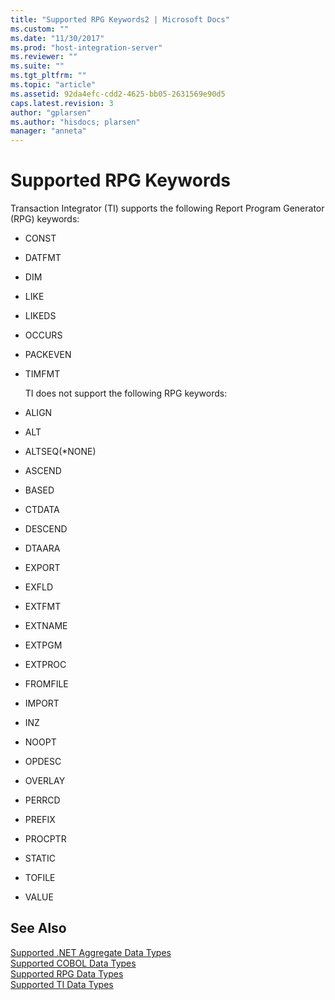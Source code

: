 ```yaml
---
title: "Supported RPG Keywords2 | Microsoft Docs"
ms.custom: ""
ms.date: "11/30/2017"
ms.prod: "host-integration-server"
ms.reviewer: ""
ms.suite: ""
ms.tgt_pltfrm: ""
ms.topic: "article"
ms.assetid: 92da4efc-cdd2-4625-bb05-2631569e90d5
caps.latest.revision: 3
author: "gplarsen"
ms.author: "hisdocs; plarsen"
manager: "anneta"
---
```

# Supported RPG Keywords
Transaction Integrator (TI) supports the following Report Program Generator (RPG) keywords:  
  
- CONST  
  
- DATFMT  
  
- DIM  
  
- LIKE  
  
- LIKEDS  
  
- OCCURS  
  
- PACKEVEN  
  
- TIMFMT  
  
  TI does not support the following RPG keywords:  
  
- ALIGN  
  
- ALT  
  
- ALTSEQ(*NONE)  
  
- ASCEND  
  
- BASED  
  
- CTDATA  
  
- DESCEND  
  
- DTAARA  
  
- EXPORT  
  
- EXFLD  
  
- EXTFMT  
  
- EXTNAME  
  
- EXTPGM  
  
- EXTPROC  
  
- FROMFILE  
  
- IMPORT  
  
- INZ  
  
- NOOPT  
  
- OPDESC  
  
- OVERLAY  
  
- PERRCD  
  
- PREFIX  
  
- PROCPTR  
  
- STATIC  
  
- TOFILE  
  
- VALUE  
  
## See Also  
 [Supported .NET Aggregate Data Types](../core/supported-net-aggregate-data-types1.md)   
 [Supported COBOL Data Types](../core/supported-cobol-data-types2.md)   
 [Supported RPG Data Types](../core/supported-rpg-data-types2.md)   
 [Supported TI Data Types](../core/supported-ti-data-types2.md)